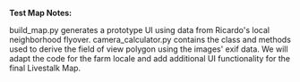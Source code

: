 **Test Map Notes:**

build_map.py generates a prototype UI using data from Ricardo's local neighborhood flyover.
camera_calculator.py contains the class and methods used to derive the field of view polygon
using the images' exif data.
We will adapt the code for the farm locale and add additional UI functionality for the final Livestalk Map.
